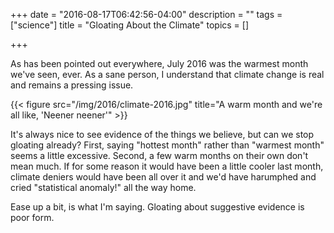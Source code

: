 +++
date = "2016-08-17T06:42:56-04:00"
description = ""
tags = ["science"]
title = "Gloating About the Climate"
topics = []

+++

As has been pointed out everywhere, July 2016 was the warmest month we've seen,
ever. As a sane person, I understand that climate change is real and remains a
pressing issue.

{{< figure src="/img/2016/climate-2016.jpg" title="A warm month and we're all like, 'Neener neener'" >}}

It's always nice to see evidence of the things we believe, but can we stop
gloating already? First, saying "hottest month" rather than "warmest month"
seems a little excessive. Second, a few warm months on their own don't mean
much. If for some reason it would have been a little cooler last month, climate
deniers would have been all over it and we'd have harumphed and cried
"statistical anomaly!" all the way home.

Ease up a bit, is what I'm saying. Gloating about suggestive evidence is poor form.
